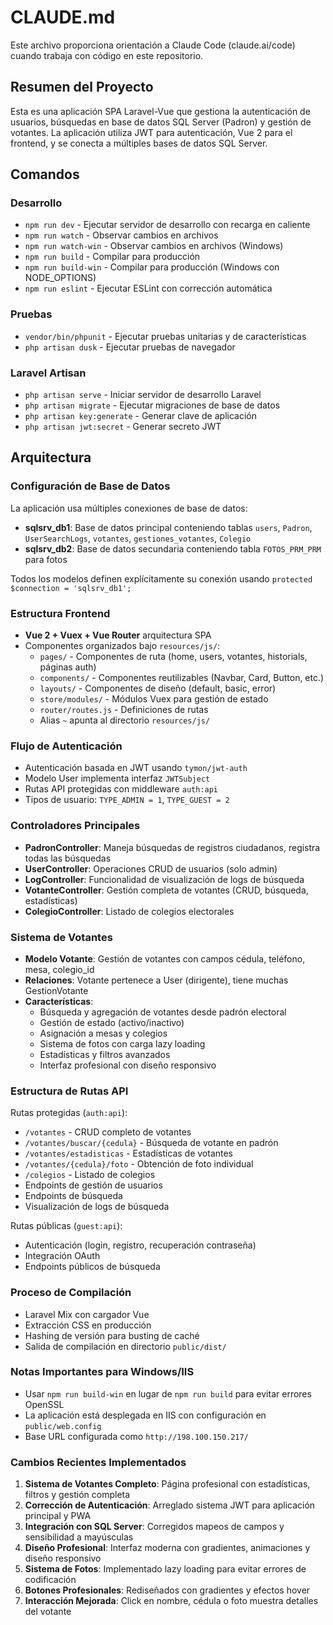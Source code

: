 # CLAUDE.md

Este archivo proporciona orientación a Claude Code (claude.ai/code) cuando trabaja con código en este repositorio.

## Resumen del Proyecto

Esta es una aplicación SPA Laravel-Vue que gestiona la autenticación de usuarios, búsquedas en base de datos SQL Server (Padron) y gestión de votantes. La aplicación utiliza JWT para autenticación, Vue 2 para el frontend, y se conecta a múltiples bases de datos SQL Server.

## Comandos

### Desarrollo
- `npm run dev` - Ejecutar servidor de desarrollo con recarga en caliente
- `npm run watch` - Observar cambios en archivos
- `npm run watch-win` - Observar cambios en archivos (Windows)
- `npm run build` - Compilar para producción
- `npm run build-win` - Compilar para producción (Windows con NODE_OPTIONS)
- `npm run eslint` - Ejecutar ESLint con corrección automática

### Pruebas
- `vendor/bin/phpunit` - Ejecutar pruebas unitarias y de características
- `php artisan dusk` - Ejecutar pruebas de navegador

### Laravel Artisan
- `php artisan serve` - Iniciar servidor de desarrollo Laravel
- `php artisan migrate` - Ejecutar migraciones de base de datos
- `php artisan key:generate` - Generar clave de aplicación
- `php artisan jwt:secret` - Generar secreto JWT

## Arquitectura

### Configuración de Base de Datos
La aplicación usa múltiples conexiones de base de datos:
- **sqlsrv_db1**: Base de datos principal conteniendo tablas `users`, `Padron`, `UserSearchLogs`, `votantes`, `gestiones_votantes`, `Colegio`
- **sqlsrv_db2**: Base de datos secundaria conteniendo tabla `FOTOS_PRM_PRM` para fotos

Todos los modelos definen explícitamente su conexión usando `protected $connection = 'sqlsrv_db1';`

### Estructura Frontend
- **Vue 2 + Vuex + Vue Router** arquitectura SPA
- Componentes organizados bajo `resources/js/`:
  - `pages/` - Componentes de ruta (home, users, votantes, historials, páginas auth)
  - `components/` - Componentes reutilizables (Navbar, Card, Button, etc.)
  - `layouts/` - Componentes de diseño (default, basic, error)
  - `store/modules/` - Módulos Vuex para gestión de estado
  - `router/routes.js` - Definiciones de rutas
  - Alias `~` apunta al directorio `resources/js/`

### Flujo de Autenticación
- Autenticación basada en JWT usando `tymon/jwt-auth`
- Modelo User implementa interfaz `JWTSubject`
- Rutas API protegidas con middleware `auth:api`
- Tipos de usuario: `TYPE_ADMIN = 1`, `TYPE_GUEST = 2`

### Controladores Principales
- **PadronController**: Maneja búsquedas de registros ciudadanos, registra todas las búsquedas
- **UserController**: Operaciones CRUD de usuarios (solo admin)
- **LogController**: Funcionalidad de visualización de logs de búsqueda
- **VotanteController**: Gestión completa de votantes (CRUD, búsqueda, estadísticas)
- **ColegioController**: Listado de colegios electorales

### Sistema de Votantes
- **Modelo Votante**: Gestión de votantes con campos cédula, teléfono, mesa, colegio_id
- **Relaciones**: Votante pertenece a User (dirigente), tiene muchas GestionVotante
- **Características**:
  - Búsqueda y agregación de votantes desde padrón electoral
  - Gestión de estado (activo/inactivo)
  - Asignación a mesas y colegios
  - Sistema de fotos con carga lazy loading
  - Estadísticas y filtros avanzados
  - Interfaz profesional con diseño responsivo

### Estructura de Rutas API
Rutas protegidas (`auth:api`):
- `/votantes` - CRUD completo de votantes
- `/votantes/buscar/{cedula}` - Búsqueda de votante en padrón
- `/votantes/estadisticas` - Estadísticas de votantes
- `/votantes/{cedula}/foto` - Obtención de foto individual
- `/colegios` - Listado de colegios
- Endpoints de gestión de usuarios
- Endpoints de búsqueda
- Visualización de logs de búsqueda

Rutas públicas (`guest:api`):
- Autenticación (login, registro, recuperación contraseña)
- Integración OAuth
- Endpoints públicos de búsqueda

### Proceso de Compilación
- Laravel Mix con cargador Vue
- Extracción CSS en producción
- Hashing de versión para busting de caché
- Salida de compilación en directorio `public/dist/`

### Notas Importantes para Windows/IIS
- Usar `npm run build-win` en lugar de `npm run build` para evitar errores OpenSSL
- La aplicación está desplegada en IIS con configuración en `public/web.config`
- Base URL configurada como `http://198.100.150.217/`

### Cambios Recientes Implementados
1. **Sistema de Votantes Completo**: Página profesional con estadísticas, filtros y gestión completa
2. **Corrección de Autenticación**: Arreglado sistema JWT para aplicación principal y PWA
3. **Integración con SQL Server**: Corregidos mapeos de campos y sensibilidad a mayúsculas
4. **Diseño Profesional**: Interfaz moderna con gradientes, animaciones y diseño responsivo
5. **Sistema de Fotos**: Implementado lazy loading para evitar errores de codificación
6. **Botones Profesionales**: Rediseñados con gradientes y efectos hover
7. **Interacción Mejorada**: Click en nombre, cédula o foto muestra detalles del votante